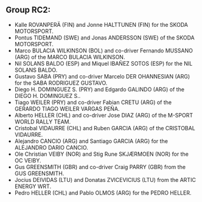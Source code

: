 ## Group RC2:


- Kalle ROVANPERÄ (FIN) and Jonne HALTTUNEN (FIN) for the SKODA MOTORSPORT.
- Pontus TIDEMAND (SWE) and Jonas ANDERSSON (SWE) of the SKODA MOTORSPORT.
- Marco BULACIA WILKINSON (BOL) and co-driver Fernando MUSSANO (ARG) of the MARCO BULACIA WILKINSON.
- Nil SOLANS BALDO (ESP) and Miquel IBAÑEZ SOTOS (ESP) for the NIL SOLANS BALDO.
- Gustavo SABA (PRY) and co-driver Marcelo DER OHANNESIAN (ARG) for the SABA RODRIGUEZ GUSTAVO.
- Diego H. DOMINGUEZ S. (PRY) and Edgardo GALINDO (ARG) of the DIEGO H. DOMINGUEZ S..
- Tiago WEILER (PRY) and co-driver Fabian CRETU (ARG) of the GERARDO TIAGO WEILER VARGAS PEÑA.
- Alberto HELLER (CHL) and co-driver Jose DIAZ (ARG) of the M-SPORT WORLD RALLY TEAM.
- Cristobal VIDAURRE (CHL) and Ruben GARCIA (ARG) of the CRISTOBAL VIDAURRE.
- Alejandro CANCIO (ARG) and Santiago GARCIA (ARG) for the ALEJANDRO DARIO CANCIO.
- Ole Christian VEIBY (NOR) and Stig Rune SKJÆRMOEN (NOR) for the OC VEIBY.
- Gus GREENSMITH (GBR) and co-driver Craig PARRY (GBR) from the GUS GREENSMITH.
- Jocius DEIVIDAS (LTU) and Donatas ZVICEVICIUS (LTU) from the ARTIC ENERGY WRT.
- Pedro  HELLER (CHL) and Pablo OLMOS (ARG) for the PEDRO HELLER.